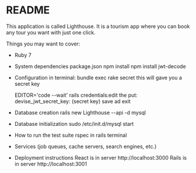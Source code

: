 # README


This application is called Lighthouse. 
It is a tourism app where you can book any tour you want with just one click.

Things you may want to cover:

* Ruby 7

* System dependencies
    package.json
    npm install
    npm install jwt-decode


* Configuration
    in terminal: bundle exec rake secret
    this will gave you a secret key

    EDITOR='code --wait' rails credentials:edit
    the put: devise_jwt_secret_key: (secret key)
    save ad exit


* Database creation
  rails new Lighthouse --api -d mysql



* Database initialization
    sudo /etc/init.d/mysql start

* How to run the test suite
  rspec in rails terminal

* Services (job queues, cache servers, search engines, etc.)

* Deployment instructions
    React is in server  http://localhost:3000
    Rails is in server  http://localhost:3001

